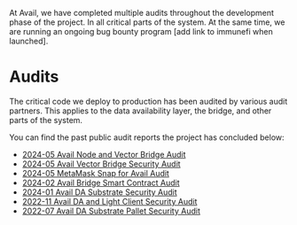 At Avail, we have completed multiple audits throughout the development phase of the project. In all critical parts of the system. At the same time, we are running an ongoing bug bounty program [add link to immunefi when launched]. 

# Audits
The critical code we deploy to production has been audited by various audit partners. This applies to the data availability layer, the bridge, and other parts of the system. 

You can find the past public audit reports the project has concluded below:

- [2024-05 Avail Node and Vector Bridge Audit](https://github.com/availproject/audits/blob/main/Sayfer%20-%202024-05%20Metamask%20Snap%20Audit%20for%20Avail%20(1).pdf)
- [2024-05 Avail Vector Bridge Security Audit](https://github.com/availproject/audits/blob/main/Sayfer%20-%202024-05%20Metamask%20Snap%20Audit%20for%20Avail%20(1).pdf)
- [2024-05 MetaMask Snap for Avail Audit](https://github.com/availproject/audits/blob/main/Sayfer%20-%202024-05%20Metamask%20Snap%20Audit%20for%20Avail%20(1).pdf)
- [2024-02 Avail Bridge Smart Contract Audit](https://github.com/availproject/audits/blob/main/Sayfer%20-%202024-05%20Metamask%20Snap%20Audit%20for%20Avail%20(1).pdf)
- [2024-01 Avail DA Substrate Security Audit](https://github.com/availproject/audits/blob/main/Sayfer%20-%202024-05%20Metamask%20Snap%20Audit%20for%20Avail%20(1).pdf)
- [2022-11 Avail DA and Light Client Security Audit](https://github.com/availproject/audits/blob/main/Sayfer%20-%202024-05%20Metamask%20Snap%20Audit%20for%20Avail%20(1).pdf)
- [2022-07 Avail DA Substrate Pallet Security Audit](https://github.com/availproject/audits/blob/main/2022-7%20Avail%20DA%20Substrate%20Pallet%20Security%20Audit.pdf)

